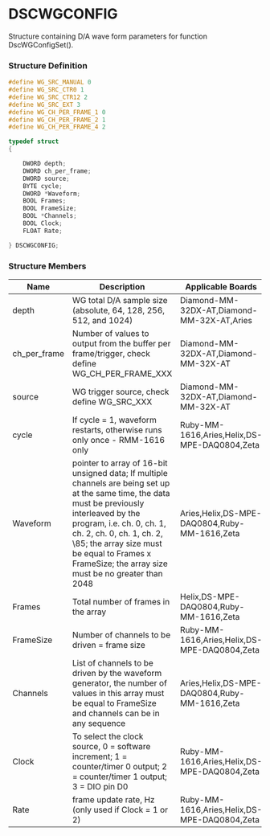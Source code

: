 # DSCWGCONFIG

Structure containing D/A wave form parameters for function DscWGConfigSet().

### Structure Definition

```c
#define WG_SRC_MANUAL 0
#define WG_SRC_CTR0 1
#define WG_SRC_CTR12 2
#define WG_SRC_EXT 3
#define WG_CH_PER_FRAME_1 0
#define WG_CH_PER_FRAME_2 1
#define WG_CH_PER_FRAME_4 2

typedef struct
{

    DWORD depth;
    DWORD ch_per_frame;
    DWORD source;
    BYTE cycle;
    DWORD *Waveform;
    BOOL Frames;
    BOOL FrameSize;
    BOOL *Channels;
    BOOL Clock;
    FLOAT Rate;

} DSCWGCONFIG;
```

### Structure Members

| Name           | Description                                                                                                                                                                                                                                                                                                   | Applicable Boards                            |
| -------------- | ------------------------------------------------------------------------------------------------------------------------------------------------------------------------------------------------------------------------------------------------------------------------------------------------------------- | -------------------------------------------- |
| depth          | WG total D/A sample size (absolute, 64, 128, 256, 512, and 1024)                                                                                                                                                                                                                                              | Diamond-MM-32DX-AT,Diamond-MM-32X-AT,Aries   |
| ch\_per\_frame | Number of values to output from the buffer per frame/trigger, check define WG\_CH\_PER\_FRAME\_XXX                                                                                                                                                                                                            | Diamond-MM-32DX-AT,Diamond-MM-32X-AT         |
| source         | WG trigger source, check define WG\_SRC\_XXX                                                                                                                                                                                                                                                                  | Diamond-MM-32DX-AT,Diamond-MM-32X-AT         |
| cycle          | If cycle = 1, waveform restarts, otherwise runs only once - RMM-1616 only                                                                                                                                                                                                                                     | Ruby-MM-1616,Aries,Helix,DS-MPE-DAQ0804,Zeta |
| Waveform       | pointer to array of 16-bit unsigned data; If multiple channels are being set up at the same time, the data must be previously interleaved by the program, i.e. ch. 0, ch. 1, ch. 2, ch. 0, ch. 1, ch. 2, \85; the array size must be equal to Frames x FrameSize; the array size must be no greater than 2048 | Aries,Helix,DS-MPE-DAQ0804,Ruby-MM-1616,Zeta |
| Frames         | Total number of frames in the array                                                                                                                                                                                                                                                                           | Helix,DS-MPE-DAQ0804,Ruby-MM-1616,Zeta       |
| FrameSize      | Number of channels to be driven = frame size                                                                                                                                                                                                                                                                  | Ruby-MM-1616,Aries,Helix,DS-MPE-DAQ0804,Zeta |
| Channels       | List of channels to be driven by the waveform generator, the number of values in this array must be equal to FrameSize and channels can be in any sequence                                                                                                                                                    | Aries,Helix,DS-MPE-DAQ0804,Ruby-MM-1616,Zeta |
| Clock          | To select the clock source, 0 = software increment; 1 = counter/timer 0 output; 2 = counter/timer 1 output; 3 = DIO pin D0                                                                                                                                                                                    | Ruby-MM-1616,Aries,Helix,DS-MPE-DAQ0804,Zeta |
| Rate           | frame update rate, Hz (only used if Clock = 1 or 2)                                                                                                                                                                                                                                                           | Ruby-MM-1616,Aries,Helix,DS-MPE-DAQ0804,Zeta |

